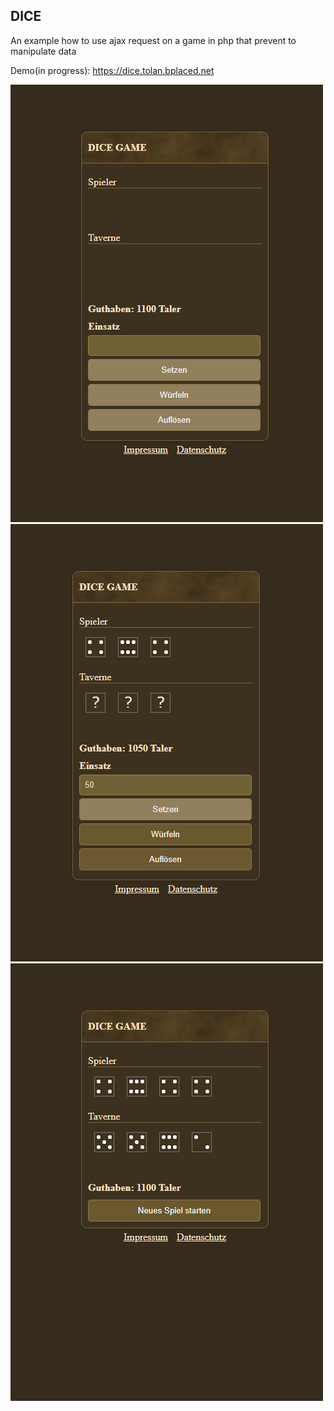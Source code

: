 ## DICE
An example how to use ajax request on a game in php that prevent to manipulate data

Demo(in progress): https://dice.tolan.bplaced.net

![image](https://github.com/Tolan87/dice/blob/main/dist/public/img/preview/dice_game_01.png)
![image](https://github.com/Tolan87/dice/blob/main/dist/public/img/preview/dice_game_02.png)
![image](https://github.com/Tolan87/dice/blob/main/dist/public/img/preview/dice_game_03.png)
